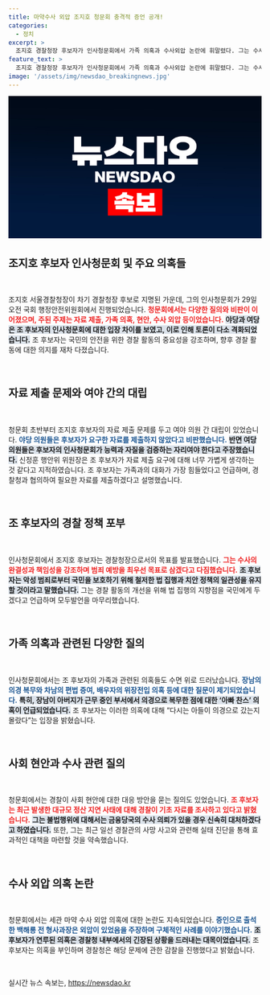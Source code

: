 ```yaml
---
title: 마약수사 외압 조지호 청문회 충격적 증언 공개!
categories:
  - 정치
excerpt: >
  조지호 경찰청장 후보자가 인사청문회에서 가족 의혹과 수사외압 논란에 휘말렸다. 그는 수사의 완결성과 책임성을 높이겠다는 포부를 밝혔으나, 의원들의 날카로운 질문에 긴장한 모습을 보였다. 클릭으로 더 자세한 이야기를 확인해 보세요!
feature_text: >
  조지호 경찰청장 후보자가 인사청문회에서 가족 의혹과 수사외압 논란에 휘말렸다. 그는 수사의 완결성과 책임성을 높이겠다는 포부를 밝혔으나, 의원들의 날카로운 질문에 긴장한 모습을 보였다. 클릭으로 더 자세한 이야기를 확인해 보세요!
image: '/assets/img/newsdao_breakingnews.jpg'
---
```


<p><img src="/assets/img/newsdao_breakingnews.jpg" alt="flaretime 속보" /></p>

<h2 data-ke-size="size26">조지호 후보자 인사청문회 및 주요 의혹들</h2>

<p data-ke-size="size16">&nbsp;</p>

<p>조지호 서울경찰청장이 차기 경찰청장 후보로 지명된 가운데, 그의 인사청문회가 29일 오전 국회 행정안전위원회에서 진행되었습니다. <b><span style="color: #ee2323;">청문회에서는 다양한 질의와 비판이 이어졌으며, 주된 주제는 자료 제출, 가족 의혹, 현안, 수사 외압 등이었습니다.</span></b> <b><span style="background-color: #21538527;">야당과 여당은 조 후보자의 인사청문회에 대한 입장 차이를 보였고, 이로 인해 토론이 다소 격화되었습니다.</span></b> 조 후보자는 국민의 안전을 위한 경찰 활동의 중요성을 강조하며, 향후 경찰 활동에 대한 의지를 재차 다졌습니다. </p>

<p data-ke-size="size16">&nbsp;</p>

<h2 data-ke-size="size26">자료 제출 문제와 여야 간의 대립</h2>

<p data-ke-size="size16">&nbsp;</p>

<p>청문회 초반부터 조지호 후보자의 자료 제출 문제를 두고 여야 의원 간 대립이 있었습니다. <b><span style="color: #1a5490;">야당 의원들은 후보자가 요구한 자료를 제출하지 않았다고 비판했습니다.</span></b> <b><span style="background-color: #21538527;">반면 여당 의원들은 후보자의 인사청문회가 능력과 자질을 검증하는 자리여야 한다고 주장했습니다.</span></b> 신정훈 행안위 위원장은 조 후보자가 자료 제출 요구에 대해 너무 가볍게 생각하는 것 같다고 지적하였습니다. 조 후보자는 가족과의 대화가 가장 힘들었다고 언급하며, 경찰청과 협의하여 필요한 자료를 제출하겠다고 설명했습니다.</p>

<p data-ke-size="size16">&nbsp;</p>

<h2 data-ke-size="size26">조 후보자의 경찰 정책 포부</h2>

<p data-ke-size="size16">&nbsp;</p>

<p>인사청문회에서 조지호 후보자는 경찰청장으로서의 목표를 발표했습니다. <b><span style="color: #ee2323;">그는 수사의 완결성과 책임성을 강조하며 범죄 예방을 최우선 목표로 삼겠다고 다짐했습니다.</span></b> <b><span style="background-color: #21538527;">조 후보자는 악성 범죄로부터 국민을 보호하기 위해 철저한 법 집행과 치안 정책의 일관성을 유지할 것이라고 말했습니다.</span></b> 그는 경찰 활동의 개선을 위해 법 집행의 지향점을 국민에게 두겠다고 언급하며 모두발언을 마무리했습니다.</p>

<p data-ke-size="size16">&nbsp;</p>

<h2 data-ke-size="size26">가족 의혹과 관련된 다양한 질의</h2>

<p data-ke-size="size16">&nbsp;</p>

<p>인사청문회에서는 조 후보자의 가족과 관련된 의혹들도 수면 위로 드러났습니다. <b><span style="color: #1a5490;">장남의 의경 복무와 차남의 편법 증여, 배우자의 위장전입 의혹 등에 대한 질문이 제기되었습니다.</span></b> <b><span style="background-color: #21538527;">특히, 장남이 아버지가 근무 중인 부서에서 의경으로 복무한 점에 대한 ‘아빠 찬스’ 의혹이 언급되었습니다.</span></b> 조 후보자는 이러한 의혹에 대해 “다시는 아들이 의경으로 갔는지 몰랐다”는 입장을 밝혔습니다.</p>

<p data-ke-size="size16">&nbsp;</p>

<h2 data-ke-size="size26">사회 현안과 수사 관련 질의</h2>

<p data-ke-size="size16">&nbsp;</p>

<p>청문회에서는 경찰이 사회 현안에 대한 대응 방안을 묻는 질의도 있었습니다. <b><span style="color: #ee2323;">조 후보자는 최근 발생한 대규모 정산 지연 사태에 대해 경찰이 기초 자료를 조사하고 있다고 밝혔습니다.</span></b> <b><span style="background-color: #21538527;">그는 불법행위에 대해서는 금융당국의 수사 의뢰가 있을 경우 신속히 대처하겠다고 하였습니다.</span></b> 또한, 그는 최근 일선 경찰관의 사망 사고와 관련해 실태 진단을 통해 효과적인 대책을 마련할 것을 약속했습니다.</p>

<p data-ke-size="size16">&nbsp;</p>

<h2 data-ke-size="size26">수사 외압 의혹 논란</h2>

<p data-ke-size="size16">&nbsp;</p>

<p>청문회에서는 세관 마약 수사 외압 의혹에 대한 논란도 지속되었습니다. <b><span style="color: #1a5490;">증인으로 출석한 백해룡 전 형사과장은 외압이 있었음을 주장하며 구체적인 사례를 이야기했습니다.</span></b> <b><span style="background-color: #21538527;">조 후보자가 연루된 의혹은 경찰청 내부에서의 긴장된 상황을 드러내는 대목이었습니다.</span></b> 조 후보자는 의혹을 부인하며 경찰청은 해당 문제에 관한 감찰을 진행했다고 밝혔습니다.</p>

<p data-ke-size="size16">&nbsp;</p>
실시간 뉴스 속보는, <a href="https://newsdao.kr" rel="dofollow">https://newsdao.kr</a>


